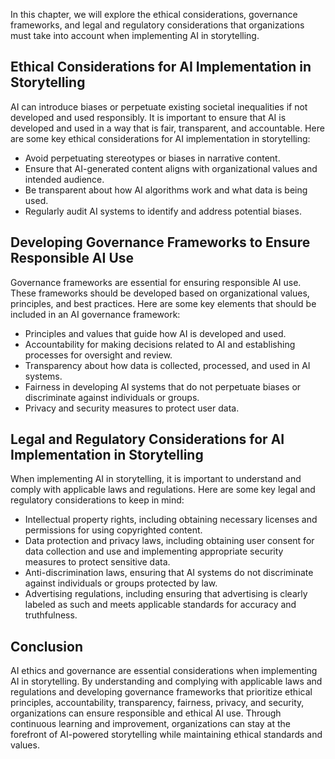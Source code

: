 

In this chapter, we will explore the ethical considerations, governance frameworks, and legal and regulatory considerations that organizations must take into account when implementing AI in storytelling.

Ethical Considerations for AI Implementation in Storytelling
------------------------------------------------------------

AI can introduce biases or perpetuate existing societal inequalities if not developed and used responsibly. It is important to ensure that AI is developed and used in a way that is fair, transparent, and accountable. Here are some key ethical considerations for AI implementation in storytelling:

* Avoid perpetuating stereotypes or biases in narrative content.
* Ensure that AI-generated content aligns with organizational values and intended audience.
* Be transparent about how AI algorithms work and what data is being used.
* Regularly audit AI systems to identify and address potential biases.

Developing Governance Frameworks to Ensure Responsible AI Use
-------------------------------------------------------------

Governance frameworks are essential for ensuring responsible AI use. These frameworks should be developed based on organizational values, principles, and best practices. Here are some key elements that should be included in an AI governance framework:

* Principles and values that guide how AI is developed and used.
* Accountability for making decisions related to AI and establishing processes for oversight and review.
* Transparency about how data is collected, processed, and used in AI systems.
* Fairness in developing AI systems that do not perpetuate biases or discriminate against individuals or groups.
* Privacy and security measures to protect user data.

Legal and Regulatory Considerations for AI Implementation in Storytelling
-------------------------------------------------------------------------

When implementing AI in storytelling, it is important to understand and comply with applicable laws and regulations. Here are some key legal and regulatory considerations to keep in mind:

* Intellectual property rights, including obtaining necessary licenses and permissions for using copyrighted content.
* Data protection and privacy laws, including obtaining user consent for data collection and use and implementing appropriate security measures to protect sensitive data.
* Anti-discrimination laws, ensuring that AI systems do not discriminate against individuals or groups protected by law.
* Advertising regulations, including ensuring that advertising is clearly labeled as such and meets applicable standards for accuracy and truthfulness.

Conclusion
----------

AI ethics and governance are essential considerations when implementing AI in storytelling. By understanding and complying with applicable laws and regulations and developing governance frameworks that prioritize ethical principles, accountability, transparency, fairness, privacy, and security, organizations can ensure responsible and ethical AI use. Through continuous learning and improvement, organizations can stay at the forefront of AI-powered storytelling while maintaining ethical standards and values.
